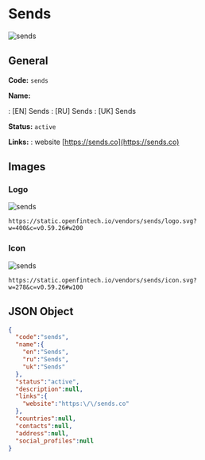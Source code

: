 
# Sends 
![sends](https://static.openfintech.io/vendors/sends/logo.svg?w=400&c=v0.59.26#w200)  

## General 
 
**Code:** `sends` 
 
**Name:** 
 
:	[EN] Sends 
:	[RU] Sends 
:	[UK] Sends 
 
**Status:** `active` 
 
**Links:** 
: website [https://sends.co](https://sends.co) 
 

## Images 

### Logo 
 
![sends](https://static.openfintech.io/vendors/sends/logo.svg?w=400&c=v0.59.26#w200)  

```
https://static.openfintech.io/vendors/sends/logo.svg?w=400&c=v0.59.26#w200
```  

### Icon 
 
![sends](https://static.openfintech.io/vendors/sends/icon.svg?w=278&c=v0.59.26#w100)  

```
https://static.openfintech.io/vendors/sends/icon.svg?w=278&c=v0.59.26#w100
```  

## JSON Object 

```json
{
  "code":"sends",
  "name":{
    "en":"Sends",
    "ru":"Sends",
    "uk":"Sends"
  },
  "status":"active",
  "description":null,
  "links":{
    "website":"https:\/\/sends.co"
  },
  "countries":null,
  "contacts":null,
  "address":null,
  "social_profiles":null
}
```  
